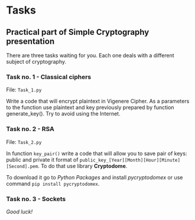 # **Tasks**

## Practical part of Simple Cryptography presentation
There are three tasks waiting for you. Each one deals with a different subject of cryptography.

### Task no. 1 - Classical ciphers
File: `Task_1.py`

Write a code that will encrypt plaintext in Vigenere Cipher. As a parameters to the function use plaintext and key previously prepared by function generate_key().  Try to avoid using the Internet.

### Task no. 2 - RSA
File: `Task_2.py`

In function `key_pair()` write a code that will allow you to save pair of keys:
public and private it format of `public_key_[Year][Month][Hour][Minute][Second].pem`.
To do that use library **Cryptodome**. 

To download it go to *Python Packages* and install *pycryptodomex* or use command `pip install pycryptodomex`.

### Task no. 3 - Sockets

*Good luck!*
